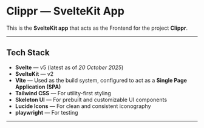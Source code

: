 # Clippr — SvelteKit App

This is the **SvelteKit app** that acts as the Frontend for the project **Clippr**.

---

## Tech Stack

- **Svelte** — v5 (latest as of *20 October 2025*)
- **SvelteKit** — v2  
- **Vite** — Used as the build system, configured to act as a **Single Page Application (SPA)**
- **Tailwind CSS** — For utility-first styling
- **Skeleton UI** — For prebuilt and customizable UI components
- **Lucide Icons** — For clean and consistent iconography
- **playwright** — For testing

---